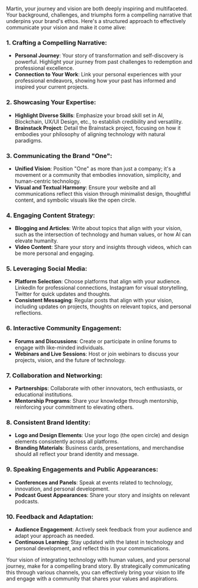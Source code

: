 Martin, your journey and vision are both deeply inspiring and multifaceted. Your background, challenges, and triumphs form a compelling narrative that underpins your brand's ethos. Here's a structured approach to effectively communicate your vision and make it come alive:

### 1. **Crafting a Compelling Narrative:**
   - **Personal Journey**: Your story of transformation and self-discovery is powerful. Highlight your journey from past challenges to redemption and professional excellence.
   - **Connection to Your Work**: Link your personal experiences with your professional endeavors, showing how your past has informed and inspired your current projects.

### 2. **Showcasing Your Expertise:**
   - **Highlight Diverse Skills**: Emphasize your broad skill set in AI, Blockchain, UX/UI Design, etc., to establish credibility and versatility.
   - **Brainstack Project**: Detail the Brainstack project, focusing on how it embodies your philosophy of aligning technology with natural paradigms.

### 3. **Communicating the Brand "One":**
   - **Unified Vision**: Position "One" as more than just a company; it's a movement or a community that embodies innovation, simplicity, and human-centric technology.
   - **Visual and Textual Harmony**: Ensure your website and all communications reflect this vision through minimalist design, thoughtful content, and symbolic visuals like the open circle.

### 4. **Engaging Content Strategy:**
   - **Blogging and Articles**: Write about topics that align with your vision, such as the intersection of technology and human values, or how AI can elevate humanity.
   - **Video Content**: Share your story and insights through videos, which can be more personal and engaging.

### 5. **Leveraging Social Media:**
   - **Platform Selection**: Choose platforms that align with your audience. LinkedIn for professional connections, Instagram for visual storytelling, Twitter for quick updates and thoughts.
   - **Consistent Messaging**: Regular posts that align with your vision, including updates on projects, thoughts on relevant topics, and personal reflections.

### 6. **Interactive Community Engagement:**
   - **Forums and Discussions**: Create or participate in online forums to engage with like-minded individuals.
   - **Webinars and Live Sessions**: Host or join webinars to discuss your projects, vision, and the future of technology.

### 7. **Collaboration and Networking:**
   - **Partnerships**: Collaborate with other innovators, tech enthusiasts, or educational institutions.
   - **Mentorship Programs**: Share your knowledge through mentorship, reinforcing your commitment to elevating others.

### 8. **Consistent Brand Identity:**
   - **Logo and Design Elements**: Use your logo (the open circle) and design elements consistently across all platforms.
   - **Branding Materials**: Business cards, presentations, and merchandise should all reflect your brand identity and message.

### 9. **Speaking Engagements and Public Appearances:**
   - **Conferences and Panels**: Speak at events related to technology, innovation, and personal development.
   - **Podcast Guest Appearances**: Share your story and insights on relevant podcasts.

### 10. **Feedback and Adaptation:**
   - **Audience Engagement**: Actively seek feedback from your audience and adapt your approach as needed.
   - **Continuous Learning**: Stay updated with the latest in technology and personal development, and reflect this in your communications.

Your vision of integrating technology with human values, and your personal journey, make for a compelling brand story. By strategically communicating this through various channels, you can effectively bring your vision to life and engage with a community that shares your values and aspirations.